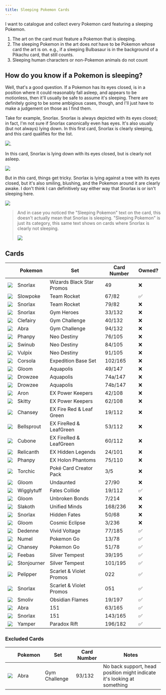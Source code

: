 ```yaml
---
title: Sleeping Pokemon Cards 
---
```


I want to catalogue and collect every Pokemon card featuring a sleeping Pokemon.

1. The art on the card must feature a Pokemon that is sleeping.
2. The sleeping Pokemon in the art does _not_ have to be Pokemon whose card the art is on. e.g., if a sleeping Bulbasaur is in the background of a Pikachu card, that still counts.
3. Sleeping human characters or non-Pokemon animals do not count


## How do you know if a Pokemon is sleeping?

Well, that's a good question. If a Pokemon has its eyes closed, is in a position where it could reasonably fall asleep, and appears to be motionless, then it'll usually be safe to assume it's sleeping. There are definitely going to be some ambigious cases, though, and I'll just have to make a judgement on those as I find them. 

Take for example, Snorlax. Snorlax is always depicted with its eyes closed; in fact, I'm not sure if Snorlax canonically even has eyes. It's also usually (but not always) lying down. In this first card, Snorlax is clearly sleeping, and this card qualifies for the list.

![](https://static.tcgcollector.com/content/images/0f/d3/44/0fd344d12927470f1024fb1fcb173487d2f1ba5c5ef3d68b2fa82557f0254ef6.jpg).

In this card, Snorlax is lying down with its eyes closed, but is clearly not asleep.

![](https://static.tcgcollector.com/content/images/b9/5b/d0/b95bd0d9945999f3d3038ac22f77d3dcdff29b2c1b5873a38bdee184446e5784.jpg)

But in _this_ card, things get tricky. Snorlax is lying against a tree with its eyes closed, but it's also smiling, blushing, and the Pokemon around it are clearly awake. I don't think I can definitively say either way that Snorlax is or isn't sleeping here.

 ![](https://static.tcgcollector.com/content/images/4c/cb/4e/4ccb4e53509b32434cc467ab4c68317a4c9c6dafd80f0162a142b0fb195f2bab.jpg)

> And in case you noticed the "Sleeping Pokemon" text on the card, this doesn't actually mean that Snorlax is sleeping. "Sleeping Pokemon" is just its category, this same text shows on cards where Snorlax is clearly not sleeping.
>
> ![](https://static.tcgcollector.com/content/images/80/e9/d1/80e9d1a8d07b596b7750b8e338ba3f1a92d737fdac3701204bbe40e78f6042ca.jpg)


## Cards

|                                                                                                                                    | Pokemon              | Set                        | Card Number | Owned? |
|------------                                                                                                                        |----------------      |------                      |-------------|------  |
| ![](https://static.tcgcollector.com/content/images/a6/23/27/a62327280d999b9ece345c01578805857f2eeae4aabf00ad16eee4f68b5f5920.jpg)  | Snorlax              | Wizards Black Star Promos | 49      | ❌    |
| ![](https://static.tcgcollector.com/content/images/45/91/9c/45919ce6892c186f7def5bf14c08406d15611bede400dff89850a52ad7b4bdb3.jpg)  | Slowpoke              | Team Rocket | 67/82      | ✅    |
| ![](https://static.tcgcollector.com/content/images/05/a4/15/05a4157940eb909c0a660a707bc901959f042cef6b38804f84c98f0e57f3a156.jpg)  | Snorlax              | Team Rocket | 79/82      | ❌    |
| ![](https://static.tcgcollector.com/content/images/4d/cf/61/4dcf614a9078d7ebaabdc62e3b97c90441639eea7f57082cdfc9600845fd8a59.jpg)  | Snorlax              | Gym Heroes | 33/132      | ❌    |
| ![](https://static.tcgcollector.com/content/images/bd/f2/51/bdf2513a4e64b4e70843c890b394e4750bfa247ce932592c473420701e1f491e.jpg)  | Clefairy              | Gym Challenge | 40/132      | ❌    |
| ![](https://static.tcgcollector.com/content/images/63/67/f9/6367f92e268a217b23e2763b40e4e1dce65facc48d41ee672f1b005aba15e21d.jpg)  | Abra              | Gym Challenge | 94/132      | ❌    |
| ![](https://static.tcgcollector.com/content/images/f9/4e/32/f94e328bdbea3a04f89d7f84812926fdb8da5fc85c08f271454388746bfffdcb.jpg)  | Phanpy              | Neo Destiny | 76/105      | ❌    |
| ![](https://static.tcgcollector.com/content/images/a2/36/38/a2363854fd1fb56be22764c450df2e9ddeabc8345d165f39d7f089fe13c1fd2b.jpg)  | Swinub              | Neo Destiny | 84/105      | ❌    |
| ![](https://static.tcgcollector.com/content/images/3c/d4/d7/3cd4d7ff3678b9064c517e6e617f55adbc2b85f46aa3193a6aa6e142f0360d8d.jpg)  | Vulpix              | Neo Destiny | 91/105      | ❌    |
| ![](https://static.tcgcollector.com/content/images/17/f6/c4/17f6c4c61eaf0763b351016d1759b485ea69b101203c808837f25b19eb2c0694.jpg)  | Corsola              | Expedition Base Set | 102/165      | ❌    |
| ![](https://static.tcgcollector.com/content/images/ac/e2/d1/ace2d1246013f4bf2d67b92f6fc518f82a52ee5b1950d836442181cf2de50b13.jpg)  | Gloom              | Aquapolis | 49/147      | ❌    |
| ![](https://static.tcgcollector.com/content/images/3f/0d/3e/3f0d3e001186ee9202ea722680ca50dc60f4ead1d3acf7e068aa9310f93ce5e3.jpg)  | Drowzee              | Aquapolis | 74a/147      | ❌    |
| ![](https://static.tcgcollector.com/content/images/9c/c8/40/9cc840f73651354ea4deeb0f4a751c868dc49c09bc70584479f0d367cbbeaa10.jpg)  | Drowzee              | Aquapolis | 74b/147      | ❌    |
| ![](https://static.tcgcollector.com/content/images/ca/e3/7b/cae37b4d53e8e34e2143676b24b3a8e7076935293d1a52dc8f1ee24dab871452.jpg)  | Aron              | EX Power Keepers | 42/108      | ❌    |
| ![](https://static.tcgcollector.com/content/images/f6/57/2a/f6572a01bdf39b33c35726b6c34fc6a4e06d2dd9fe14fabaaddf1e3ff9ec8559.jpg)  | Skitty             | EX Power Keepers | 62/108      | ❌    |
| ![](https://static.tcgcollector.com/content/images/c1/cc/56/c1cc560beb35b81126bf88a0512e6c285d77d464be78b9a335622e32f34eece4.jpg)  | Chansey              | EX Fire Red & Leaf Green | 19/112      | ❌    |
| ![](https://static.tcgcollector.com/content/images/52/94/37/5294379d441ddbe746fa246946a3083466d63402a2c238d1431bcaef03357659.jpg) | Bellsprout | EX FireRed & LeafGreen | 53/112 | ❌ |
| ![](https://static.tcgcollector.com/content/images/7e/f1/40/7ef1404470b92adfd97acfcc921306c9d7dab76fc3ec77f670a3839b09c28e5a.jpg) | Cubone | EX FireRed & LeafGreen | 60/112 | ❌ |
| ![](https://static.tcgcollector.com/content/images/cb/cb/62/cbcb625606fc8e66370edf6cca830218db21a738f7e2b8ad85198c3195daed8d.jpg) | Relicanth | EX Hidden Legends | 24/101 | ❌ |
| ![](https://static.tcgcollector.com/content/images/0f/11/08/0f1108622804bba3beee21a9bb67671b49876e7da141e5efa853439462039028.jpg) | Phanpy | EX Holon Phantoms | 75/110 | ❌ |
| ![](https://static.tcgcollector.com/content/images/91/dd/e2/91dde208ded7ee0d2d0624b45f34cab47af518607daf2f34e87d05f8737c6695.jpg) | Torchic | Poké Card Creator Pack | 3/5 | ❌ |
| ![](https://static.tcgcollector.com/content/images/c1/cc/56/c1cc560beb35b81126bf88a0512e6c285d77d464be78b9a335622e32f34eece4.jpg)  | Gloom              | Undaunted | 27/90      | ❌    |
| ![](https://static.tcgcollector.com/content/images/2e/1a/6b/2e1a6bfaf0e02ab79209d7fd99230814d9f41f74b1d3c35fa0aef8f02be3ef9f.jpg)  | Wigglytuff           | Fates Collide            | 19/112      | ✅    |
| ![](https://static.tcgcollector.com/content/images/6e/f0/1c/6ef01cdb4e87c634ec7c353582c4d83916365370611558e304cb9060e9ad845f.jpg)  | Gloom             | Unbroken Bonds            | 7/214       | ❌    |
| ![](https://static.tcgcollector.com/content/images/7e/02/8d/7e028d9751d6fcd9d4ac89922149e01a0d2dd72c770a8c45e3b6d219ccf0f029.jpg)  | Slakoth             | Unified Minds             | 168/236       | ❌    |
| ![](https://static.tcgcollector.com/content/images/0f/d3/44/0fd344d12927470f1024fb1fcb173487d2f1ba5c5ef3d68b2fa82557f0254ef6.jpg)  | Snorlax              | Hidden Fates             | 50/68        | ❌    |
| ![](https://static.tcgcollector.com/content/images/5a/29/b2/5a29b2d1774fd27e150805f3bceae2550b46306e7f36d6d2ad606267fab4ccae.jpg)  | Gloom           | Cosmic Eclipse            | 3/236        | ❌    |
| ![](https://static.tcgcollector.com/content/images/cf/90/5c/cf905c93c6b810d470e73c4960c5648e19618ae7559350d59a8bf723cab9e0cf.jpg)  | Dedenne                | Vivid Voltage               | 77/185       | ✅     |
| ![](https://static.tcgcollector.com/content/images/d8/e5/5b/d8e55b44dfdda226972ff2f355c6bdb4b93e3637040340ef24b8e578efac2c8d.jpg)  | Numel                | Pokemon Go                 | 13/78       | ✅     |
| ![](https://static.tcgcollector.com/content/images/c2/a3/d5/c2a3d50f155049585976f8a2593e0ea2443673bfe7a176a6e7a12615dd653e07.jpg)  | Chansey              | Pokemon Go               | 51/78       | ✅    |
| ![](https://static.tcgcollector.com/content/images/c6/f2/1f/c6f21f738d3afb0e1d43b305b410aba95b061ae69219fa647e8eeceeef027049.jpg)  | Feebas            | Silver Tempest         | 39/195       | ✅    |
| ![](https://static.tcgcollector.com/content/images/a7/3d/14/a73d149715c8554dc4848896e62e9a8427cc2bdd40bd61f4009a510138102f80.jpg)  | Stonjourner            | Silver Tempest         | 101/195       | ✅    |
| ![](https://static.tcgcollector.com/content/images/77/be/19/77be19941c79eed7feb12f294fe0751bfb91c1ece850e252553087008621b00a.jpg)  | Pelipper            | Scarlet & Violet Promos        | 022  | ✅    |
| ![](https://static.tcgcollector.com/content/images/de/0c/3e/de0c3e1149372e8d311c324bed129efdfd92495d4f689d531eb988d0aca3b0dc.jpg)  | Snorlax            | Scarlet & Violet Promos        | 051  | ✅    |
| ![](https://static.tcgcollector.com/content/images/14/74/86/14748688e3921968a8c1c31d655d9da630bd834a73ad9f351791a29bbc0da706.jpg)  | Smoliv            | Obsidian Flames       | 19/197  | ✅    |
| ![](https://static.tcgcollector.com/content/images/5a/94/43/5a9443fe94442b8ada746992e4fc599415b509d088fa2efa700f27cfcc1d2a69.jpg)  | Abra            | 151        | 63/165  | ✅    |
| ![](https://static.tcgcollector.com/content/images/9f/4c/ee/9f4ceec1b78e903a860891fc678081b78baf5431b6bd2e1d399cf8bd2398ee3e.jpg)  | Snorlax            | 151        | 143/165  | ✅    |
| ![](https://static.tcgcollector.com/content/content/images/09/f6/4b/09f64ba0d2e27d016c0a194d2cc61056206311c279aa54e0af75f49a38a4318c.jpg)  | Yamper              | Paradox Rift               | 196/182       | ✅    |

### Excluded Cards
|                                                                                                                                    | Pokemon              | Set                        | Card Number | Notes |
|------------                                                                                                                        |----------------      |------                      |-------------|------  |
| ![](https://static.tcgcollector.com/content/images/e8/b6/cc/e8b6cc858799cb368c5a5052f2a5afa6924c4bc48704af7783380902f5b89efd.jpg)  | Abra              | Gym Challenge| 93/132      | No back support, head position might indicate it's looking at something    |
